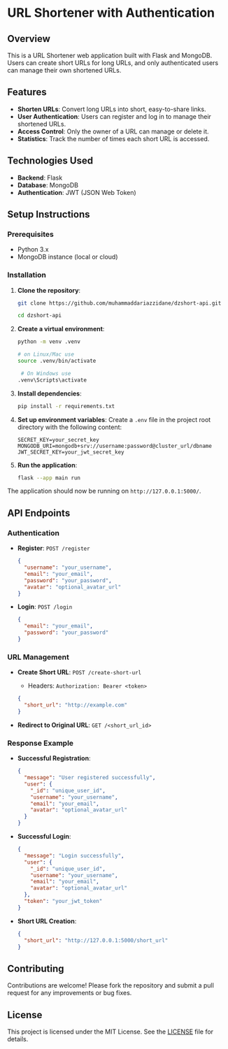 # URL Shortener with Authentication

## Overview

This is a URL Shortener web application built with Flask and MongoDB. Users can create short URLs for long URLs, and only authenticated users can manage their own shortened URLs.

## Features

- **Shorten URLs**: Convert long URLs into short, easy-to-share links.
- **User Authentication**: Users can register and log in to manage their shortened URLs.
- **Access Control**: Only the owner of a URL can manage or delete it.
- **Statistics**: Track the number of times each short URL is accessed.

## Technologies Used

- **Backend**: Flask
- **Database**: MongoDB
- **Authentication**: JWT (JSON Web Token)

## Setup Instructions

### Prerequisites

- Python 3.x
- MongoDB instance (local or cloud)

### Installation

1. **Clone the repository**:

   ```bash
   git clone https://github.com/muhammaddariazzidane/dzshort-api.git

   cd dzshort-api
   ```

2. **Create a virtual environment**:

   ```bash
   python -m venv .venv

   # on Linux/Mac use
   source .venv/bin/activate

    # On Windows use
   .venv\Scripts\activate
   ```

3. **Install dependencies**:

   ```bash
   pip install -r requirements.txt
   ```

4. **Set up environment variables**:
   Create a `.env` file in the project root directory with the following content:

   ```env
   SECRET_KEY=your_secret_key
   MONGODB_URI=mongodb+srv://username:password@cluster_url/dbname
   JWT_SECRET_KEY=your_jwt_secret_key
   ```

5. **Run the application**:
   ```bash
   flask --app main run
   ```

The application should now be running on `http://127.0.0.1:5000/`.

## API Endpoints

### Authentication

- **Register**: `POST /register`

  ```json
  {
    "username": "your_username",
    "email": "your_email",
    "password": "your_password",
    "avatar": "optional_avatar_url"
  }
  ```

- **Login**: `POST /login`
  ```json
  {
    "email": "your_email",
    "password": "your_password"
  }
  ```

### URL Management

- **Create Short URL**: `POST /create-short-url`

  - Headers: `Authorization: Bearer <token>`

  ```json
  {
    "short_url": "http://example.com"
  }
  ```

- **Redirect to Original URL**: `GET /<short_url_id>`

### Response Example

- **Successful Registration**:

  ```json
  {
    "message": "User registered successfully",
    "user": {
      "_id": "unique_user_id",
      "username": "your_username",
      "email": "your_email",
      "avatar": "optional_avatar_url"
    }
  }
  ```

- **Successful Login**:

  ```json
  {
    "message": "Login successfully",
    "user": {
      "_id": "unique_user_id",
      "username": "your_username",
      "email": "your_email",
      "avatar": "optional_avatar_url"
    },
    "token": "your_jwt_token"
  }
  ```

- **Short URL Creation**:
  ```json
  {
    "short_url": "http://127.0.0.1:5000/short_url"
  }
  ```

## Contributing

Contributions are welcome! Please fork the repository and submit a pull request for any improvements or bug fixes.

## License

This project is licensed under the MIT License. See the [LICENSE](LICENSE) file for details.
